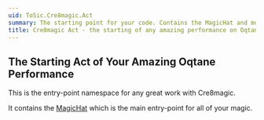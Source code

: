 ```yaml
---
uid: ToSic.Cre8magic.Act
summary: The starting point for your code. Contains the MagicHat and more.
title: Cre8magic Act - the starting of any amazing performance on Oqtane
---
```


## The Starting Act of Your Amazing Oqtane Performance

This is the entry-point namespace for any great work with Cre8magic.

It contains the [MagicHat](xref:ToSic.Cre8magic.Act.IMagicHat) which is the main entry-point for all of your magic.
